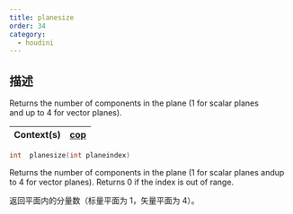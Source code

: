 ```yaml
---
title: planesize
order: 34
category:
  - houdini
---
```

    
## 描述

Returns the number of components in the plane (1 for scalar planes  
and up to 4 for vector planes).

| Context(s) | [cop](../contexts/cop.html) |
| ---------- | --------------------------- |

```c
int  planesize(int planeindex)
```

Returns the number of components in the plane (1 for scalar planes andup to 4
for vector planes). Returns 0 if the index is out of range.

返回平面内的分量数（标量平面为 1，矢量平面为 4）。
